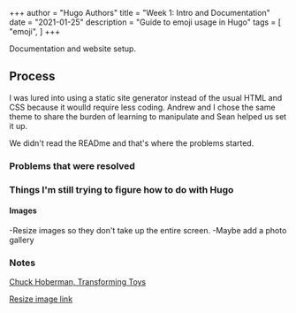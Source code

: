 +++
author = "Hugo Authors"
title = "Week 1: Intro and Documentation"
date = "2021-01-25"
description = "Guide to emoji usage in Hugo"
tags = [
    "emoji",
]
+++

Documentation and website setup. 

## Process

I was lured into using a static site generator instead of the usual HTML and CSS because it woulld require less coding. Andrew and I chose the same theme to share the burden of learning to manipulate and Sean helped us set it up.

We didn't read the READme and that's where the problems started.


### Problems that were resolved


### Things I'm still trying to figure how to do with Hugo

#### Images

-Resize images so they don't take up the entire screen.
-Maybe add a photo gallery


### Notes

[Chuck Hoberman, Transforming Toys](https://www.youtube.com/watch?v=xN9hTo3iR6A)

[Resize image link](https://alexlakatos.com/web/2020/07/17/hugo-image-processing/)